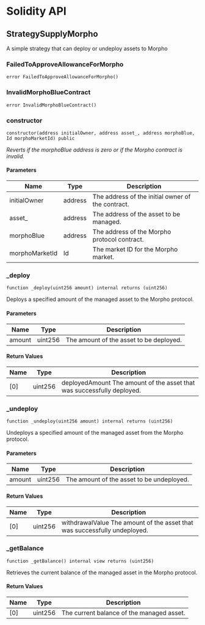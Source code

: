 # Solidity API

## StrategySupplyMorpho

A simple strategy that can deploy or undeploy assets to Morpho

### FailedToApproveAllowanceForMorpho

```solidity
error FailedToApproveAllowanceForMorpho()
```

### InvalidMorphoBlueContract

```solidity
error InvalidMorphoBlueContract()
```

### constructor

```solidity
constructor(address initialOwner, address asset_, address morphoBlue, Id morphoMarketId) public
```

_Reverts if the morphoBlue address is zero or if the Morpho contract is invalid._

#### Parameters

| Name | Type | Description |
| ---- | ---- | ----------- |
| initialOwner | address | The address of the initial owner of the contract. |
| asset_ | address | The address of the asset to be managed. |
| morphoBlue | address | The address of the Morpho protocol contract. |
| morphoMarketId | Id | The market ID for the Morpho market. |

### _deploy

```solidity
function _deploy(uint256 amount) internal returns (uint256)
```

Deploys a specified amount of the managed asset to the Morpho protocol.

#### Parameters

| Name | Type | Description |
| ---- | ---- | ----------- |
| amount | uint256 | The amount of the asset to be deployed. |

#### Return Values

| Name | Type | Description |
| ---- | ---- | ----------- |
| [0] | uint256 | deployedAmount The amount of the asset that was successfully deployed. |

### _undeploy

```solidity
function _undeploy(uint256 amount) internal returns (uint256)
```

Undeploys a specified amount of the managed asset from the Morpho protocol.

#### Parameters

| Name | Type | Description |
| ---- | ---- | ----------- |
| amount | uint256 | The amount of the asset to be undeployed. |

#### Return Values

| Name | Type | Description |
| ---- | ---- | ----------- |
| [0] | uint256 | withdrawalValue The amount of the asset that was successfully undeployed. |

### _getBalance

```solidity
function _getBalance() internal view returns (uint256)
```

Retrieves the current balance of the managed asset in the Morpho protocol.

#### Return Values

| Name | Type | Description |
| ---- | ---- | ----------- |
| [0] | uint256 | The current balance of the managed asset. |

